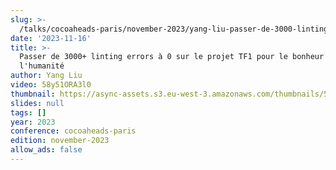 ```yaml
---
slug: >-
  /talks/cocoaheads-paris/november-2023/yang-liu-passer-de-3000-linting-errors-a-0-sur-le-projet-tf1-pour-le-bonheur-de-lhumanite
date: '2023-11-16'
title: >-
  Passer de 3000+ linting errors à 0 sur le projet TF1 pour le bonheur de
  l'humanité
author: Yang Liu
video: 58y51ORA3l0
thumbnail: https://async-assets.s3.eu-west-3.amazonaws.com/thumbnails/58y51ORA3l0.jpg
slides: null
tags: []
year: 2023
conference: cocoaheads-paris
edition: november-2023
allow_ads: false
---
```

